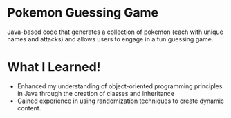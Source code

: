 # Pokemon Guessing Game 

Java-based code that generates a collection of pokemon (each with unique names and attacks) and allows users to engage in a fun guessing game.

# What I Learned!

* Enhanced my understanding of object-oriented programming principles in Java through the creation of classes and inheritance
* Gained experience in using randomization techniques to create dynamic content.
